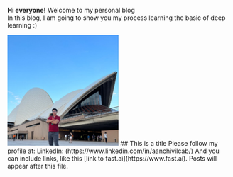 **Hi everyone!** Welcome to my personal blog <br>
In this blog, I am going to show you my process learning the basic of deep learning :) <br>


<img src="images/Blog_P1.jpg" width="250" height="250">
## This is a title
Please follow my profile at:
LinkedIn: (https://www.linkedin.com/in/aanchivilcab/)
And you can include links, like this [link to fast.ai](https://www.fast.ai). Posts will appear after this file. 
